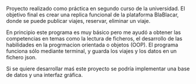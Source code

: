 Proyecto realizado como práctica en segundo curso de la universidad.
El objetivo final es crear una replica funcional de la plataforma BlaBlacar, 
donde se puede publicar viajes, reservar, eliminar un viaje.

En principio este programa es muy básico pero me ayudó a obtener las competencias en 
temas como la lectura de ficheros, el desarrollo de las habilidades en la progrmacion orientada
o objetos (OOP). El programa funciona sólo mediante terminal, y guarda los viajes y los datos en un fichero json.

Si se quiere desarrollar maś este proyecto se podría implementar una base de datos y una interfaz gráfica.
